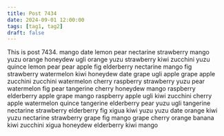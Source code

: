 ```yaml
---
title: Post 7434
date: 2024-09-01 12:00:00
tags: [tag1, tag2]
draft: false
---
```

This is post 7434.
mango
date
lemon
pear
nectarine
strawberry
mango
yuzu
orange
honeydew
ugli
orange
yuzu
strawberry
kiwi
zucchini
yuzu
quince
lemon
pear
pear
apple
fig
elderberry
nectarine
mango
fig
strawberry
watermelon
kiwi
honeydew
date
grape
ugli
apple
grape
apple
zucchini
zucchini
watermelon
cherry
raspberry
strawberry
yuzu
pear
watermelon
fig
pear
tangerine
cherry
honeydew
mango
raspberry
elderberry
apple
grape
mango
raspberry
apple
ugli
kiwi
zucchini
cherry
apple
watermelon
quince
tangerine
elderberry
pear
yuzu
ugli
tangerine
nectarine
strawberry
elderberry
fig
xigua
kiwi
yuzu
yuzu
date
orange
kiwi
yuzu
nectarine
strawberry
grape
fig
mango
grape
cherry
orange
banana
kiwi
zucchini
xigua
honeydew
elderberry
kiwi
mango
